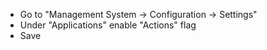 - Go to "Management System -\> Configuration -\> Settings"
- Under "Applications" enable "Actions" flag
- Save
